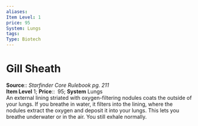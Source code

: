 ```yaml
---
aliases: 
Item Level: 1
price: 95
System: Lungs
tags: 
Type: Biotech
---
```


# Gill Sheath

**Source**:: _Starfinder Core Rulebook pg. 211_  
**Item Level** 1;
**Price**::  95; **System** Lungs  
An external lining striated with oxygen-filtering nodules coats the outside of your lungs. If you breathe in water, it filters into the lining, where the nodules extract the oxygen and deposit it into your lungs. This lets you breathe underwater or in the air. You still exhale normally.
